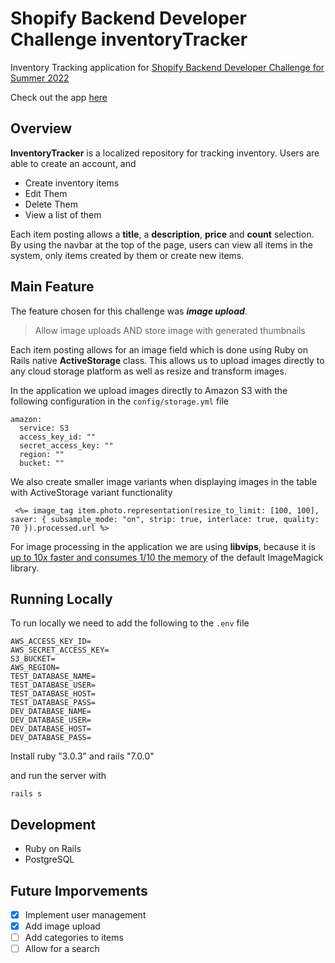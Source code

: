 # Shopify Backend Developer Challenge inventoryTracker
Inventory Tracking application for [Shopify Backend Developer Challenge for Summer 2022](https://docs.google.com/document/d/1z9LZ_kZBUbg-O2MhZVVSqTmvDko5IJWHtuFmIu_Xg1A/edit)

Check out the app [here](https://boiling-harbor-00476.herokuapp.com/)
## Overview 

**InventoryTracker** is a localized repository for tracking inventory. Users are able to create an account, and 
- Create inventory items
- Edit Them
- Delete Them
- View a list of them


Each item posting allows a **title**, a **description**, **price** and **count** selection. By using the navbar at the top of the page, users can view all items in the system, only items created by them or create new items.

## Main Feature

The feature chosen for this challenge was ***image upload***.
> Allow image uploads AND store image with generated thumbnails

Each item posting allows for an image field which is done using Ruby on Rails native **ActiveStorage** class.
This allows us to upload images directly to any cloud storage platform as well as resize and transform images.

In the application we upload images directly to Amazon S3 with the following configuration in the `config/storage.yml` file
```
amazon:
  service: S3
  access_key_id: ""
  secret_access_key: ""
  region: ""
  bucket: ""
```

We also create smaller image variants when displaying images in the table with ActiveStorage variant functionality
```
 <%= image_tag item.photo.representation(resize_to_limit: [100, 100], saver: { subsample_mode: "on", strip: true, interlace: true, quality: 70 }).processed.url %>
```

For image processing in the application we are using **libvips**, because it is [up to 10x faster and consumes 1/10 the memory](https://github.com/libvips/libvips/wiki/Speed-and-memory-use) of the default ImageMagick library.



## Running Locally
To run locally we need to add the following to the `.env` file

```
AWS_ACCESS_KEY_ID=
AWS_SECRET_ACCESS_KEY=
S3_BUCKET=
AWS_REGION=
TEST_DATABASE_NAME=
TEST_DATABASE_USER=
TEST_DATABASE_HOST=
TEST_DATABASE_PASS=
DEV_DATABASE_NAME=
DEV_DATABASE_USER=
DEV_DATABASE_HOST=
DEV_DATABASE_PASS=
```

Install ruby "3.0.3" and  rails "7.0.0"

and run the server with 
```
rails s
```

## Development 

- Ruby on Rails
- PostgreSQL

## Future Imporvements
- [x] Implement user management
- [x] Add image upload
- [ ] Add categories to items
- [ ] Allow for a search 
